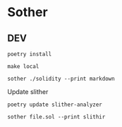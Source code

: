 # Sother
## DEV
```shell
poetry install
```
```shell
make local
```

```shell
sother ./solidity --print markdown
```

Update slither
```shell
poetry update slither-analyzer
```

```shell
sother file.sol --print slithir
```